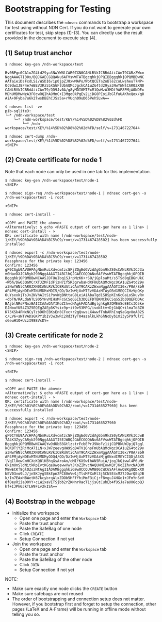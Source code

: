 # Bootstrapping for Testing

This document describes the `ndnsec` commands to bootstrap a workspace for test using without NDN Cert.
If you do not want to generate your own certificates for test, skip steps (1)-(3).
You can directly use the result provided in the document to execute step (4).

## (1) Setup trust anchor

```text
$ ndnsec key-gen /ndn-workspace/test

Bv0BPgc0CA1uZG4td29ya3NwYWNlCAR0ZXN0CANLRVkICBRdAtiCAmT9CARzZWxm
NggAAAGTI30x/BQJGAECGQQANu6AFVswWTATBgcqhkjOPQIBBggqhkjOPQMBBwNC
AATaieiDsFxdLSi/WSDI6/ip0jpZJ0xwMAPo/WotQCETa2oBle2coLwsheuT7NP+
Oc9dwIJ8F4e7eBEV3Rz55XGGFlUbAQMcJgckCA1uZG4td29ya3NwYWNlCAR0ZXN0
CANLRVkICBRdAtiCAmT9/QD9Jv0A/g8yMDI0MTExM1QwMzA3MDf9AP8PMjA0NDEx
MDhUMDMwNzA3F0cwRQIhAOMnC+I3Mgo0kPgEv2LjDG0PEoiJbGlfuUAKhxQox/qO
AiA+9Fyba7u6k2lwsDBEhCJSs5a+rVUqhO9uD65Veh5LwA==

$ ndnsec list -vv
pib-sqlite3:
└─* /ndn-workspace/test
    └─* /ndn-workspace/test/KEY/%14%5D%02%D8%82%02d%FD
        └─* /ndn-workspace/test/KEY/%14%5D%02%D8%82%02d%FD/self/v=1731467227644

$ ndnsec cert-dump /ndn-workspace/test/KEY/%14%5D%02%D8%82%02d%FD/self/v=1731467227644
<SNIP>
```

## (2) Create certificate for node 1

Note that each node can only be used in one tab for this implementation.

```text
$ ndnsec key-gen /ndn-workspace/test/node-1
<SNIP>

$ ndnsec sign-req /ndn-workspace/test/node-1 | ndnsec cert-gen -s /ndn-workspace/test -i root

<SNIP>

$ ndnsec cert-install -

<COPY and PASTE the above>
<Alternatively: $ echo <PASTE output of cert-gen here as 1 line> | ndnsec cert-install - >
OK: certificate with name [/ndn-workspace/test/node-1/KEY/%9D%DA%9BA%DA%BC5%C9/root/v=1731467428502] has been successfully installed

$ ndnsec export -c /ndn-workspace/test/node-1/KEY/%9D%DA%9BA%DA%BC5%C9/root/v=1731467428502
Passphrase for the private key: 123456
Confirm: 123456
gP0CSgb9AVUHPAgNbmRuLXdvcmtzcGFjZQgEdGVzdAgGbm9kZS0xCANLRVkICJ3a
m0HavDXJCARyb290NggAAAGTI4BClhQJGAECGQQANu6AFVswWTATBgcqhkjOPQIB
BggqhkjOPQMBBwNCAASJDFOuIbq1SJrpMzKK+rSO/jGplsaMt/s5TSd8qEBGnUkC
+Wbh/Dw63QGMCrXTJZMFIdFjzH7If5R3grwbaHdXFmUbAQMcNgc0CA1uZG4td29y
a3NwYWNlCAR0ZXN0CANLRVkICBRdAtiCAmT9CARzZWxmNggAAAGTI30x/P0A/Sb9
AP4PMjAyNDExMTNUMDMxMDI5/QD/DzIwMjUxMTEzVDAzMTAyOBdGMEQCIHzVpQKy
6uYsxxkjTsJv2NVhAItSiPovWgBNttaG8LeiAiAbaTgd1SOSpKEnKcGaLoSkuvRv
+dbTN/RALdaNTL905YHvMIHsMFcGCSqGSIb3DQEFDTBKMCkGCSqGSIb3DQEFDDAc
BAjblNRsPNnzBAICCAAwDAYIKoZIhvcNAgkFADAdBglghkgBZQMEASoEECsIO5ke
EJNouYU54Z3Z5EQEgZAEpBKYsic9p+it9v53MPG/ivoNltv+DjGbQC+ilmaTd8ZH
K73XSk4FNxNCyTzbDOhEBKsEn8CFxc+r2gQvwsLX4wwfTnbARhInq9aGqvUoA82S
c/LV6+sNTVADsGKPY1bIV3w3wRC2Rd3TyT04azalkLkhGhNoDyb1mi3ySP9fUlYI
s6euH1O+UczI98EVsDY=
```

## (3) Create certificate for node 2

```text
$ ndnsec key-gen /ndn-workspace/test/node-2
<SNIP>

$ ndnsec sign-req /ndn-workspace/test/node-2 | ndnsec cert-gen -s /ndn-workspace/test -i root

<SNIP>

$ ndnsec cert-install -

<COPY and PASTE the above>
<Alternatively: $ echo <PASTE output of cert-gen here as 1 line> | ndnsec cert-install - >
OK: certificate with name [/ndn-workspace/test/node-2/KEY/%9C%01%EC%0E%0A%DD%9C%B2/root/v=1731468527960] has been successfully installed

$ ndnsec export -c /ndn-workspace/test/node-2/KEY/%9C%01%EC%0E%0A%DD%9C%B2/root/v=1731468527960
Passphrase for the private key: 123456
Confirm: 123456
gP0CTAb9AVcHPAgNbmRuLXdvcmtzcGFjZQgEdGVzdAgGbm9kZS0yCANLRVkICJwB
7A4K3ZyyCARyb290NggAAAGTI5EJWBQJGAECGQQANu6AFVswWTATBgcqhkjOPQIB
BggqhkjOPQMBBwNCAAQYw9dUbB3GtlzstrFcbEPrJ9NoFz1ijCQPBkUWJpjQ7gql
kCK8TjYZRjMcA7iLN+xJW7zeevgHW9Sq84TV1GnsFmUbAQMcNgc0CA1uZG4td29y
a3NwYWNlCAR0ZXN0CANLRVkICBRdAtiCAmT9CARzZWxmNggAAAGTI30x/P0A/Sb9
AP4PMjAyNDExMTNUMDMyODQ4/QD/DzIwMjUxMTEzVDAzMjg0NxdIMEYCIQDjA3XS
lVqIlOewCmHCXcKQ8lKBhqGsAroAn/cMIfKXSwIhAN5RuiW/jogJkQiwwl4P6uNr
6k1mUnSldNitkRpIvtKGge8wgewwVwYJKoZIhvcNAQUNMEowKQYJKoZIhvcNAQUM
MBwECKf8glOZszNtAgIIADAMBggqhkiG9w0CCQUAMB0GCWCGSAFlAwQBKgQQDxXO
bEV03vo9LJ/jn5KJygSBkEpnZPC80nVw1jTlsMFXxMl3j5CN5E4xM27JOwrQEqJB
k/In7EAxH8WetK67kcybrqAlxZOOb5HFfYhiMmF3iCjrF8vguJ4HGe1+JFmYnSeV
8f8eyRiiaOOVY+cLWixaVITSjbb2rZKNnrRacT1jjsGtCubEb4fOSJa7aUO6qpQJ
hf+IJPkG3kTLW9FLv2kISA==
```

## (4) Bootstrap in the webpage

- Initialize the workspace
  - Open one page and enter the `Workspace` tab
  - Paste the trust anchor
  - Paste the SafeBag of one node
  - Click `CREATE`
  - Setup Connection if not yet
- Join the workspace
  - Open one page and enter the `Workspace` tab
  - Paste the trust anchor
  - Paste the SafeBag of the other node
  - Click `JOIN`
  - Setup Connection if not yet

NOTE:

- Make sure exactly one node clicks the `CREATE` button
- Make sure safebags are not reused
- The order of bootstrapping and connection setup does not matter.
  However, if you bootstrap first and forget to setup the connection,
  other pages (LaTeX and A-Frame) will be running in offline mode without telling you so.
